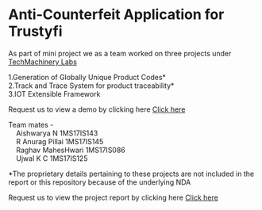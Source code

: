 # <b> Anti-Counterfeit Application for Trustyfi </b>

As part of mini project we as a team worked on three projects under <a href = "http://www.trustyfi.com/"> TechMachinery Labs</a> 

1.Generation of Globally Unique Product Codes* <br>
2.Track and Trace System for product traceability* <br>
3.IOT Extensible Framework 


Request us to view a demo by clicking here <a href = "https://drive.google.com/file/d/1d1vF5-VbsqfMcwwst7s9zI7l6zMAc4Wi/view?usp=drivesdk"> Click here </a> 

Team mates - <br>
&nbsp;&nbsp;&nbsp;  Aishwarya N       1MS17IS143 <br>
&nbsp;&nbsp;&nbsp;  R Anurag Pillai   1MS17IS145 <br>
&nbsp;&nbsp;&nbsp;  Raghav MahesHwari 1MS17IS086 <br>
&nbsp;&nbsp;&nbsp;  Ujwal K C         1MS17IS125 <br>
  
*The proprietary details pertaining to these projects are not included in the report or this repository because of the underlying NDA

Request us to view the project report by clicking here <a href = "https://drive.google.com/file/d/1FsARV8eVoW2rVD-QBwO58q_-rhF1Pxmp/view?usp=sharing"> Click here </a>
